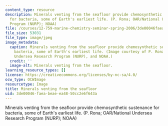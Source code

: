 ```yaml
---
content_type: resource
description: Minerals venting from the seafloor provide chemosynthetic sustenance
  for bacteria, some of Earth's earliest life. (P. Rona; OAR/National Undersea Research
  Program (NURP); NOAA)
file: /courses/12-759-marine-chemistry-seminar-spring-2006/3de00046faeabeaeea4850cc2e6f643a_12-759s06.jpg
file_size: 53031
file_type: image/jpeg
image_metadata:
  caption: Minerals venting from the seafloor provide chemosynthetic sustenance for
    bacteria, some of Earth's earliest life. (Image courtesy of P. Rona, OAR/National
    Undersea Research Program (NURP), and NOAA.)
  credit: ''
  image-alt: Minerals venting from the seafloor.
learning_resource_types: []
license: https://creativecommons.org/licenses/by-nc-sa/4.0/
ocw_type: OCWImage
resourcetype: Image
title: Minerals venting from the seafloor
uid: 3de00046-faea-beae-ea48-50cc2e6f643a
---
```

Minerals venting from the seafloor provide chemosynthetic sustenance for bacteria, some of Earth's earliest life. (P. Rona; OAR/National Undersea Research Program (NURP); NOAA)